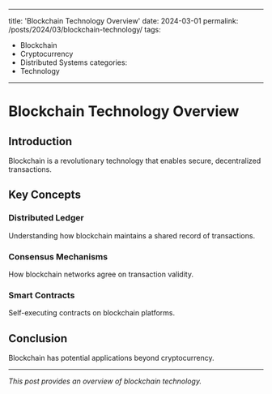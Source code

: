  ---
title: 'Blockchain Technology Overview'
date: 2024-03-01
permalink: /posts/2024/03/blockchain-technology/
tags:
  - Blockchain
  - Cryptocurrency
  - Distributed Systems
categories:
  - Technology
---

# Blockchain Technology Overview

## Introduction

Blockchain is a revolutionary technology that enables secure, decentralized transactions.

## Key Concepts

### Distributed Ledger
Understanding how blockchain maintains a shared record of transactions.

### Consensus Mechanisms
How blockchain networks agree on transaction validity.

### Smart Contracts
Self-executing contracts on blockchain platforms.

## Conclusion

Blockchain has potential applications beyond cryptocurrency.

---

*This post provides an overview of blockchain technology.*